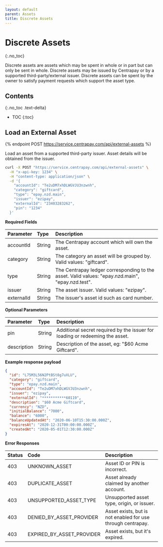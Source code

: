 ```yaml
---
layout: default
parent: Assets
title: Discrete Assets
---
```


# Discrete Assets
{:.no_toc}

Discrete assets are assets which may be spent in whole or in part but can only
be sent in whole.  Discrete assets may be issued by Centrapay or by a supported
third-party/external issuer.  Discrete assets can be spent by the owner to
satisfy payment requests which support the asset type.


## Contents
{:.no_toc .text-delta}

* TOC
{:toc}

## Load an External Asset

{% endpoint POST https://service.centrapay.com/api/external-assets %}

Load an asset from a supported third-party issuer. Asset details will be obtained from the issuer.

```sh
curl -X POST "https://service.centrapay.com/api/external-assets" \
  -H "x-api-key: 1234" \
  -H "content-type: application/json" \
  -d '{
    "accountId": "Te2uDM7xhDLWGVJU3nzwnh",
    "category": "giftcard",
    "type": "epay.nzd.main",
    "issuer": "ezipay",
    "externalId": "23403283262",
    "pin": "1234"
  }'
```

**Required Fields**

| Parameter  | Type   | Description                                                                                      |
|:-----------|:-------|:-------------------------------------------------------------------------------------------------|
| accountId  | String | The Centrapay account which will own the asset.                                                  |
| category   | String | The category an asset will be grouped by. Valid values: "giftcard".                              |
| type       | String | The Centrapay ledger corresponding to the asset. Valid values: "epay.nzd.main", "epay.nzd.test". |
| issuer     | String | The asset issuer. Valid values: "ezipay".                                                        |
| externalId | String | The issuer's asset id such as card number.                                                       |

**Optional Parameters**

| Parameter      | Type   | Description                                                                  |
|:---------------|:-------|:-----------------------------------------------------------------------------|
| pin            | String | Additional secret required by the issuer for loading or redeeming the asset. |
| description    | String | Description of the asset, eg: "$60 Acme Giftcard".                           |

**Example response payload**

```json
{
  "id": "L75M3L56N2PtBSt8g7uXLU",
  "category": "giftcard",
  "type": "epay.nzd.main",
  "accountId": "Te2uDM7xhDLWGVJU3nzwnh",
  "issuer": "ezipay",
  "externalId": "***********60119",
  "description": "$60 Acme Giftcard",
  "currency": "NZD",
  "initialBalance": "7000",
  "balance": "6000",
  "balanceUpdatedAt": "2020-06-10T15:30:00.000Z",
  "expiresAt": "2020-12-31T00:00:00.000Z",
  "createdAt": "2020-05-01T12:30:00.000Z"
}
```

**Error Responses**

| Status | Code                      | Description                                                 |
|:-------|:--------------------------|:------------------------------------------------------------|
| 403    | UNKNOWN_ASSET             | Asset ID or PIN is incorrect.                               |
| 403    | DUPLICATE_ASSET           | Asset already claimed by another account.                   |
| 403    | UNSUPPORTED_ASSET_TYPE    | Unsupported asset type, origin, or issuer.                  |
| 403    | DENIED_BY_ASSET_PROVIDER  | Asset exists, but is not enabled for use through centrapay. |
| 403    | EXPIRED_BY_ASSET_PROVIDER | Asset exists, but it's expired.                             |
